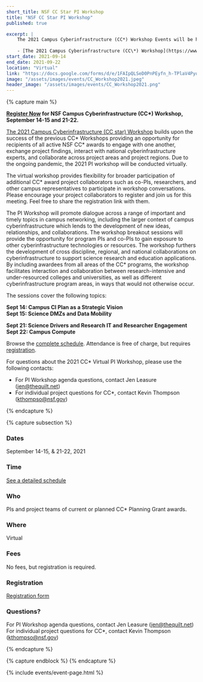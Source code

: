 ```yaml
---
short_title: NSF CC Star PI Workshop 
title: "NSF CC Star PI Workshop"
published: true

excerpt: |
    The 2021 Campus Cyberinfrastructure (CC*) Workshop Events will be held September 14-15 and 21-22, 2021.
    
    - [The 2021 Campus Cyberinfrastructure (CC\*) Workshop](https://www.thequilt.net/public-event/2021-nsf-virtual-cc-pi-workshop/) builds upon the success of the previous CC* Workshops providing an opportunity for recipients of all active NSF CC* awards to engage with one another, exchange project findings, interact with national cyberinfrastructure experts and collaborate across project areas and project regions. Due to the ongoing pandemic, the 2021 PI workshop will be conducted virtually.
start_date: 2021-09-14
end_date: 2021-09-22
location: "Virtual"
link: "https://docs.google.com/forms/d/e/1FAIpQLSeD0PnPEyfn_h-TPlaV4PyqUate9M-fI_ykxBaLCNISo6Kcaw/viewform"
image: "/assets/images/events/CC_Workshop2021.jpeg"
header_image: "/assets/images/events/CC_Workshop2021.png"
---
```


{% capture main %}

__[Register Now](https://docs.google.com/forms/d/e/1FAIpQLSeD0PnPEyfn_h-TPlaV4PyqUate9M-fI_ykxBaLCNISo6Kcaw/viewform) for NSF Campus Cyberinfrastructure (CC*) Workshop, September 14-15 and 21-22.__

[The 2021 Campus Cyberinfrastructure (CC star) Workshop](https://www.thequilt.net/public-event/2021-nsf-virtual-cc-pi-workshop/) builds upon the success of the previous CC* Workshops providing an opportunity for recipients of all active NSF CC* awards to engage with one another, exchange project findings, interact with national cyberinfrastructure experts, and collaborate across project areas and project regions. Due to the ongoing pandemic, the 2021 PI workshop will be conducted virtually.  

The  virtual workshop provides flexibility for broader participation of additional CC* award project collaborators such as co-PIs, researchers, and other campus representatives to participate in workshop conversations. Please encourage your project collaborators to register and join us for this meeting.  Feel free to share the registration link with them.     

The PI Workshop will promote dialogue across a range of important and timely topics in campus networking, including the larger context of campus cyberinfrastructure which lends to the development of new ideas, relationships, and collaborations. The workshop breakout sessions will provide the opportunity for program PIs and co-PIs to gain exposure to other cyberinfrastructure technologies or resources. The workshop furthers the development of cross discipline, regional, and national collaborations on cyberinfrastructure to support science research and education applications. By including awardees from all areas of the CC* programs, the workshop facilitates interaction and collaboration between research-intensive and under-resourced colleges and universities, as well as different cyberinfrastructure program areas, in ways that would not otherwise occur.

The sessions cover the following topics:

__Sept 14: Campus CI Plan as a Strategic Vision__  
__Sept 15: Science DMZs and Data Mobility__

__Sept 21: Science Drivers and Research IT and Researcher Engagement__  
__Sept 22: Campus Compute__
  
Browse the [complete schedule](https://www.thequilt.net/public-event/2021-nsf-virtual-cc-pi-workshop/).
Attendance is free of charge, but requires [registration](https://docs.google.com/forms/d/e/1FAIpQLSeD0PnPEyfn_h-TPlaV4PyqUate9M-fI_ykxBaLCNISo6Kcaw/viewform).

For questions about the 2021 CC* Virtual PI Workshop, please use the following contacts:
- For PI Workshop agenda questions, contact Jen Leasure (<jen@thequilt.net>)
- For individual project questions for CC*, contact Kevin Thompson (<kthompso@nsf.gov>)

{% endcapture %}

{% capture subsection %}
### Dates

September 14-15, & 21-22, 2021

### Time

[See a detailed schedule](https://www.thequilt.net/public-event/2021-nsf-virtual-cc-pi-workshop/)

### Who 

PIs and project teams of current or planned CC* Planning Grant awards.

 
### Where

Virtual 


### Fees

No fees, but registration is required.


### Registration

[Registration form](https://docs.google.com/forms/d/e/1FAIpQLSeD0PnPEyfn_h-TPlaV4PyqUate9M-fI_ykxBaLCNISo6Kcaw/viewform) 


### Questions?

For PI Workshop agenda questions, contact Jen Leasure (<jen@thequilt.net>)  
For individual project questions for CC*, contact Kevin Thompson (<kthompso@nsf.gov>)

{% endcapture %}

{% capture endblock %}
{% endcapture %}

{% include events/event-page.html %}
